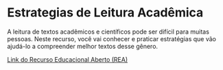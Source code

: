 # Estrategias de Leitura Acadêmica
A leitura de textos acadêmicos e científicos pode ser difícil para muitas pessoas. Neste recurso, você vai conhecer e praticar estratégias que vão ajudá-lo a compreender melhor textos desse gênero.

[Link do Recurso Educacional Aberto (REA)](apps.univesp.br/estrrategias-de-leitura-acadêmica)
